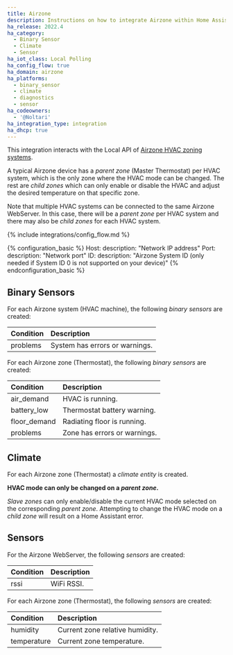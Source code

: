 ```yaml
---
title: Airzone
description: Instructions on how to integrate Airzone within Home Assistant.
ha_release: 2022.4
ha_category:
  - Binary Sensor
  - Climate
  - Sensor
ha_iot_class: Local Polling
ha_config_flow: true
ha_domain: airzone
ha_platforms:
  - binary_sensor
  - climate
  - diagnostics
  - sensor
ha_codeowners:
  - '@Noltari'
ha_integration_type: integration
ha_dhcp: true
---
```


This integration interacts with the Local API of [Airzone HVAC zoning systems](https://www.airzone.es/en/).

A typical Airzone device has a *parent zone* (Master Thermostat) per HVAC system, which is the only zone where the HVAC mode can be changed. The rest are *child zones* which can only enable or disable the HVAC and adjust the desired temperature on that specific zone.

Note that multiple HVAC systems can be connected to the same Airzone WebServer. In this case, there will be a *parent zone* per HVAC system and there may also be *child zones* for each HVAC system.

{% include integrations/config_flow.md %}

{% configuration_basic %}
Host:
  description: "Network IP address"
Port:
  description: "Network port"
ID:
  description: "Airzone System ID (only needed if System ID 0 is not supported on your device)"
{% endconfiguration_basic %}

## Binary Sensors

For each Airzone system (HVAC machine), the following *binary sensors* are created:

| Condition           | Description                        |
| :------------------ | :--------------------------------- |
| problems            | System has errors or warnings.     |

For each Airzone zone (Thermostat), the following *binary sensors* are created:

| Condition           | Description                        |
| :------------------ | :--------------------------------- |
| air_demand          | HVAC is running.                   |
| battery_low         | Thermostat battery warning.        |
| floor_demand        | Radiating floor is running.        |
| problems            | Zone has errors or warnings.       |

## Climate

For each Airzone zone (Thermostat) a *climate entity* is created.

**HVAC mode can only be changed on a *parent zone*.**

*Slave zones* can only enable/disable the current HVAC mode selected on the corresponding *parent zone*. Attempting to change the HVAC mode on a *child zone* will result on a Home Assistant error.

## Sensors

For the Airzone WebServer, the following *sensors* are created:

| Condition           | Description                        |
| :------------------ | :--------------------------------- |
| rssi                | WiFi RSSI.                         |

For each Airzone zone (Thermostat), the following *sensors* are created:

| Condition           | Description                        |
| :------------------ | :--------------------------------- |
| humidity            | Current zone relative humidity.    |
| temperature         | Current zone temperature.          |
